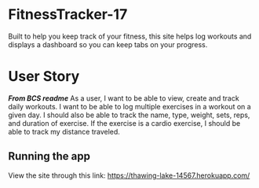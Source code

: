 # FitnessTracker-17
Built to help you keep track of your fitness, this site helps log workouts and displays a dashboard so you can keep tabs on your progress.

# User Story

***From BCS readme*** As a user, I want to be able to view, create and track daily workouts. I want to be able to log multiple exercises in a workout on a given day. I should also be able to track the name, type, weight, sets, reps, and duration of exercise. If the exercise is a cardio exercise, I should be able to track my distance traveled.

## Running the app

View the site through this link: https://thawing-lake-14567.herokuapp.com/

